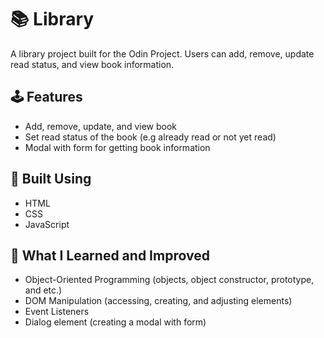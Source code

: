 # 📚 Library

A library project built for the Odin Project. Users can add, remove, update read status, and view book information.

## 🕹️ Features

- Add, remove, update, and view book
- Set read status of the book (e.g already read or not yet read)
- Modal with form for getting book information

## 🔨 Built Using

- HTML
- CSS
- JavaScript

## 🧠 What I Learned and Improved

- Object-Oriented Programming (objects, object constructor, prototype, and etc.)
- DOM Manipulation (accessing, creating, and adjusting elements)
- Event Listeners
- Dialog element (creating a modal with form)
